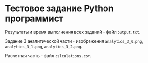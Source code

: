 # Тестовое задание Python программист

Результаты и время выполнения всех заданий - файл `output.txt`.

Задание 3 аналитической части - изображения `analytics_3_0.png`, `analytics_3_1.png`, `analytics_3_2.png`.

Расчетная часть - файл `calculations.csv`.
